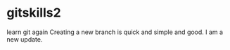 # gitskills2
learn git again 
Creating a new branch is quick and simple and good.
I am a new update.

